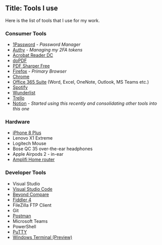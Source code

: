 Title: Tools I use
---
Here is the list of tools that I use for my work. 

### Consumer Tools
- [1Password](https://1password.com/) - *Password Manager*
- [Authy](https://authy.com/) - *Managing my 2FA tokens*
- [Acrobat Reader DC](https://acrobat.adobe.com/au/en/acrobat/pdf-reader.html)
- [doPDF](https://www.dopdf.com/)
- [PDF Sharper Free](https://www.pdfshaper.com/download.html)
- [Firefox](https://www.mozilla.org/en-US/firefox/new/) - *Primary Browser*
- [Chrome](https://www.google.com/chrome/)
- [Office 365 Suite](https://www.office.com/) (Word, Excel, OneNote, Outlook, MS Teams etc.)
- [Spotify](https://www.spotify.com/au/)
- [Wunderlist](https://www.wunderlist.com/)
- [Trello](https://trello.com/)
- [Notion](https://www.notion.so) - *Started using this recently and consolidating other tools into this one*

### Hardware
- [iPhone 8 Plus](https://www.apple.com/shop/buy-iphone/iphone-8)
- Lenovo X1 Extreme
- Logitech Mouse
- Bose QC 35 over-the-ear headphones
- Apple Airpods 2 - in-ear
- [Amplifi Home router](https://amplifi.com/amplifi-hd)

### Developer Tools 
- Visual Studio
- [Visual Studio Code](https://code.visualstudio.com/)
- [Beyond Compare](https://www.scootersoftware.com/download.php)
- [Fiddler 4](https://www.telerik.com/fiddler)
- FileZilla FTP Client
- Git
- [Postman](https://www.getpostman.com/)
- Microsoft Teams
- PowerShell
- [PuTTY](https://www.putty.org/)
- [Windows Terminal (Preview)](https://www.microsoft.com/en-us/p/windows-terminal-preview/9n0dx20hk701?activetab=pivot:overviewtab)

